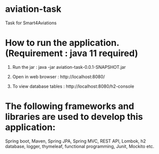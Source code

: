 # aviation-task
Task for Smart4Aviations

# How to run the application. (Requirement : java 11 required)

1. Run the jar : java -jar aviation-task-0.0.1-SNAPSHOT.jar

2. Open in web browser : http://localhost:8080/ 

3. To view database tables : http://localhost:8080/h2-console 
# The following frameworks and libraries are used to develop this application:

Spring boot, 
Maven,
Spring JPA, 
Spring MVC, 
REST API, 
Lombok, 
h2 database,
logger,
thymeleaf, 
functional programming,
Junit,
Mockito etc.
